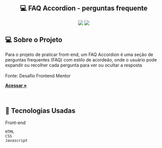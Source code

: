 <h2 align="center"> 💻 FAQ Accordion - perguntas frequente </h2> 

<p align="center">
  

  <img max-width="auto" height="auto"  src="https://github.com/user-attachments/assets/3778f000-b98b-4f73-a555-0dcbc201a515">
  <img max-width="auto" height="auto"  src="https://github.com/user-attachments/assets/3dcae24c-79aa-4b6e-b9e2-133c4da0ec8d">

</p> 


## 💻  Sobre o Projeto

Para o projeto de praticar front-end, um FAQ Accordion é uma seção de perguntas frequentes (FAQ) com estilo de acordeão, onde o usuário pode expandir ou recolher cada pergunta para ver ou ocultar a resposta
<br>
<br>
Fonte: Desafio Frontend Mentor

<a href="https://sara01romao.github.io/faq-accordion-card-html-css-javascript/" target="_blank"><strong>Acessar »</strong></a>

<br>





## :rocket: Tecnologias Usadas


Front-end 
```
HTML
CSS
Javascript
```
